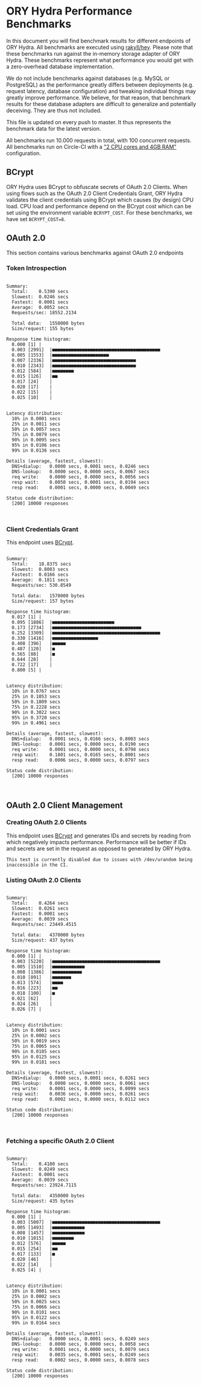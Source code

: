 # ORY Hydra Performance Benchmarks

In this document you will find benchmark results for different endpoints of ORY Hydra. All benchmarks are executed
using [rakyll/hey](https://github.com/rakyll/hey). Please note that these benchmarks run against the in-memory storage
adapter of ORY Hydra. These benchmarks represent what performance you would get with a zero-overhead database implementation.

We do not include benchmarks against databases (e.g. MySQL or PostgreSQL) as the performance greatly differs between
deployments (e.g. request latency, database configuration) and tweaking individual things may greatly improve performance.
We believe, for that reason, that benchmark results for these database adapters are difficult to generalize and potentially
deceiving. They are thus not included.

This file is updated on every push to master. It thus represents the benchmark data for the latest version.

All benchmarks run 10.000 requests in total, with 100 concurrent requests. All benchmarks run on Circle-CI with a
["2 CPU cores and 4GB RAM"](https://support.circleci.com/hc/en-us/articles/360000489307-Why-do-my-tests-take-longer-to-run-on-CircleCI-than-locally-)
configuration.

## BCrypt

ORY Hydra uses BCrypt to obfuscate secrets of OAuth 2.0 Clients. When using flows such as the OAuth 2.0 Client Credentials
Grant, ORY Hydra validates the client credentials using BCrypt which causes (by design) CPU load. CPU load and performance
depend on the BCrypt cost which can be set using the environment variable `BCRYPT_COST`. For these benchmarks,
we have set `BCRYPT_COST=8`.

## OAuth 2.0

This section contains various benchmarks against OAuth 2.0 endpoints

### Token Introspection

```

Summary:
  Total:	0.5390 secs
  Slowest:	0.0246 secs
  Fastest:	0.0001 secs
  Average:	0.0052 secs
  Requests/sec:	18552.2134
  
  Total data:	1550000 bytes
  Size/request:	155 bytes

Response time histogram:
  0.000 [1]	|
  0.003 [2991]	|■■■■■■■■■■■■■■■■■■■■■■■■■■■■■■■■■■■■■■■■
  0.005 [1553]	|■■■■■■■■■■■■■■■■■■■■■
  0.007 [2336]	|■■■■■■■■■■■■■■■■■■■■■■■■■■■■■■■
  0.010 [2343]	|■■■■■■■■■■■■■■■■■■■■■■■■■■■■■■■
  0.012 [584]	|■■■■■■■■
  0.015 [126]	|■■
  0.017 [24]	|
  0.020 [17]	|
  0.022 [15]	|
  0.025 [10]	|


Latency distribution:
  10% in 0.0001 secs
  25% in 0.0011 secs
  50% in 0.0057 secs
  75% in 0.0079 secs
  90% in 0.0095 secs
  95% in 0.0106 secs
  99% in 0.0136 secs

Details (average, fastest, slowest):
  DNS+dialup:	0.0000 secs, 0.0001 secs, 0.0246 secs
  DNS-lookup:	0.0000 secs, 0.0000 secs, 0.0067 secs
  req write:	0.0000 secs, 0.0000 secs, 0.0056 secs
  resp wait:	0.0050 secs, 0.0001 secs, 0.0194 secs
  resp read:	0.0001 secs, 0.0000 secs, 0.0049 secs

Status code distribution:
  [200]	10000 responses



```

### Client Credentials Grant

This endpoint uses [BCrypt](#bcrypt).

```

Summary:
  Total:	18.8375 secs
  Slowest:	0.8003 secs
  Fastest:	0.0166 secs
  Average:	0.1811 secs
  Requests/sec:	530.8549
  
  Total data:	1570000 bytes
  Size/request:	157 bytes

Response time histogram:
  0.017 [1]	|
  0.095 [1886]	|■■■■■■■■■■■■■■■■■■■■■■■
  0.173 [2734]	|■■■■■■■■■■■■■■■■■■■■■■■■■■■■■■■■■
  0.252 [3309]	|■■■■■■■■■■■■■■■■■■■■■■■■■■■■■■■■■■■■■■■■
  0.330 [1416]	|■■■■■■■■■■■■■■■■■
  0.408 [396]	|■■■■■
  0.487 [120]	|■
  0.565 [88]	|■
  0.644 [28]	|
  0.722 [17]	|
  0.800 [5]	|


Latency distribution:
  10% in 0.0767 secs
  25% in 0.1053 secs
  50% in 0.1809 secs
  75% in 0.2228 secs
  90% in 0.3022 secs
  95% in 0.3720 secs
  99% in 0.4961 secs

Details (average, fastest, slowest):
  DNS+dialup:	0.0001 secs, 0.0166 secs, 0.8003 secs
  DNS-lookup:	0.0001 secs, 0.0000 secs, 0.0190 secs
  req write:	0.0001 secs, 0.0000 secs, 0.0798 secs
  resp wait:	0.1801 secs, 0.0165 secs, 0.8001 secs
  resp read:	0.0006 secs, 0.0000 secs, 0.0797 secs

Status code distribution:
  [200]	10000 responses



```

## OAuth 2.0 Client Management

### Creating OAuth 2.0 Clients

This endpoint uses [BCrypt](#bcrypt) and generates IDs and secrets by reading from  which negatively impacts
performance. Performance will be better if IDs and secrets are set in the request as opposed to generated by ORY Hydra.

```
This test is currently disabled due to issues with /dev/urandom being inaccessible in the CI.
```

### Listing OAuth 2.0 Clients

```

Summary:
  Total:	0.4264 secs
  Slowest:	0.0261 secs
  Fastest:	0.0001 secs
  Average:	0.0039 secs
  Requests/sec:	23449.4515
  
  Total data:	4370000 bytes
  Size/request:	437 bytes

Response time histogram:
  0.000 [1]	|
  0.003 [5220]	|■■■■■■■■■■■■■■■■■■■■■■■■■■■■■■■■■■■■■■■■
  0.005 [1510]	|■■■■■■■■■■■■
  0.008 [1386]	|■■■■■■■■■■■
  0.010 [891]	|■■■■■■■
  0.013 [574]	|■■■■
  0.016 [223]	|■■
  0.018 [100]	|■
  0.021 [62]	|
  0.024 [26]	|
  0.026 [7]	|


Latency distribution:
  10% in 0.0001 secs
  25% in 0.0002 secs
  50% in 0.0019 secs
  75% in 0.0065 secs
  90% in 0.0105 secs
  95% in 0.0125 secs
  99% in 0.0181 secs

Details (average, fastest, slowest):
  DNS+dialup:	0.0000 secs, 0.0001 secs, 0.0261 secs
  DNS-lookup:	0.0000 secs, 0.0000 secs, 0.0061 secs
  req write:	0.0001 secs, 0.0000 secs, 0.0099 secs
  resp wait:	0.0036 secs, 0.0000 secs, 0.0261 secs
  resp read:	0.0002 secs, 0.0000 secs, 0.0112 secs

Status code distribution:
  [200]	10000 responses



```

### Fetching a specific OAuth 2.0 Client

```

Summary:
  Total:	0.4180 secs
  Slowest:	0.0249 secs
  Fastest:	0.0001 secs
  Average:	0.0039 secs
  Requests/sec:	23924.7115
  
  Total data:	4350000 bytes
  Size/request:	435 bytes

Response time histogram:
  0.000 [1]	|
  0.003 [5007]	|■■■■■■■■■■■■■■■■■■■■■■■■■■■■■■■■■■■■■■■■
  0.005 [1493]	|■■■■■■■■■■■■
  0.008 [1457]	|■■■■■■■■■■■■
  0.010 [1015]	|■■■■■■■■
  0.012 [576]	|■■■■■
  0.015 [254]	|■■
  0.017 [133]	|■
  0.020 [46]	|
  0.022 [14]	|
  0.025 [4]	|


Latency distribution:
  10% in 0.0001 secs
  25% in 0.0002 secs
  50% in 0.0025 secs
  75% in 0.0066 secs
  90% in 0.0101 secs
  95% in 0.0122 secs
  99% in 0.0164 secs

Details (average, fastest, slowest):
  DNS+dialup:	0.0000 secs, 0.0001 secs, 0.0249 secs
  DNS-lookup:	0.0000 secs, 0.0000 secs, 0.0058 secs
  req write:	0.0001 secs, 0.0000 secs, 0.0079 secs
  resp wait:	0.0035 secs, 0.0001 secs, 0.0249 secs
  resp read:	0.0002 secs, 0.0000 secs, 0.0078 secs

Status code distribution:
  [200]	10000 responses



```
